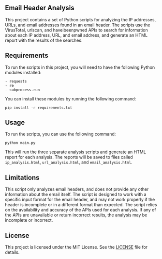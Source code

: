 ## Email Header Analysis

This project contains a set of Python scripts for analyzing the IP addresses, URLs, and email addresses found in an email header. The scripts use the VirusTotal, urlscan, and haveibeenpwned APIs to search for information about each IP address, URL, and email address, and generate an HTML report with the results of the searches.

## Requirements

To run the scripts in this project, you will need to have the following Python modules installed:

```
- requests
- re
- subprocess.run

```

You can install these modules by running the following command:

```
pip install -r requirements.txt

```

## Usage

To run the scripts, you can use the following command:

```
python main.py

```

This will run the three separate analysis scripts and generate an HTML report for each analysis. The reports will be saved to files called `ip_analysis.html`, `url_analysis.html`, and `email_analysis.html`.

## Limitations

This script only analyzes email headers, and does not provide any other information about the email itself.
The script is designed to work with a specific input format for the email header, and may not work properly if the header is incomplete or in a different format than expected.
The script relies on the availability and accuracy of the APIs used for each analysis. If any of the APIs are unavailable or return incorrect results, the analysis may be incomplete or incorrect.

## License

This project is licensed under the MIT License. See the [LICENSE](https://opensource.org/licenses/MIT) file for details.
